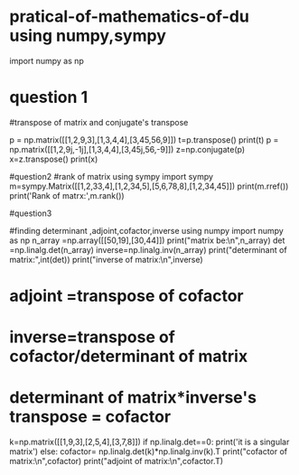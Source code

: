 # pratical-of-mathematics-of-du using numpy,sympy
import numpy as np

# question 1
#transpose of matrix and conjugate's transpose

p = np.matrix([[1,2,9,3],[1,3,4,4],[3,45,56,9]])
t=p.transpose()
print(t)
p = np.matrix([[1,2,9j,-1j],[1,3,4,4],[3,45j,56,-9]])
z=np.conjugate(p)
x=z.transpose()
print(x)


#question2
#rank of matrix using sympy
import sympy 
m=sympy.Matrix([[1,2,33,4],[1,2,34,5],[5,6,78,8],[1,2,34,45]])
print(m.rref())
print('Rank of matrx:',m.rank())

#question3

#finding determinant ,adjoint,cofactor,inverse using numpy
import numpy as np
n_array =np.array([[50,19],[30,44]])
print("matrix be:\n",n_array)
det =np.linalg.det(n_array)
inverse=np.linalg.inv(n_array)
print("determinant of matrix:",int(det))
print("inverse of matrix:\n",inverse)

# adjoint =transpose of  cofactor
# inverse=transpose of cofactor/determinant of matrix
# determinant of matrix*inverse's transpose = cofactor


k=np.matrix([[1,9,3],[2,5,4],[3,7,8]])
if np.linalg.det==0:
    print('it is a singular matrix')
else:
    cofactor= np.linalg.det(k)*np.linalg.inv(k).T
    print("cofactor of matrix:\n",cofactor)
    print("adjoint of matrix:\n",cofactor.T)
    
